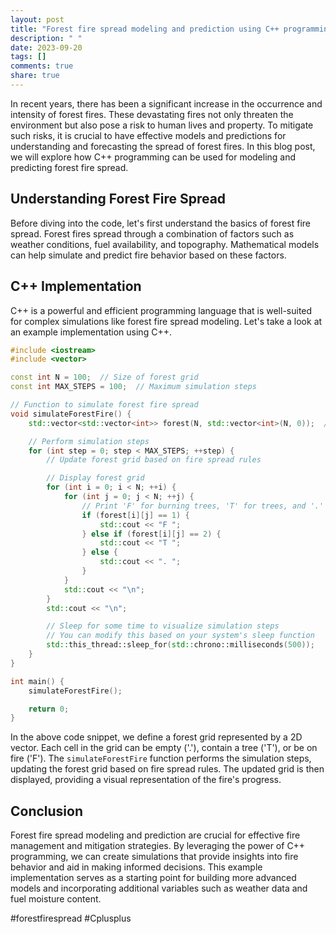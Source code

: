 ```yaml
---
layout: post
title: "Forest fire spread modeling and prediction using C++ programming"
description: " "
date: 2023-09-20
tags: []
comments: true
share: true
---
```


In recent years, there has been a significant increase in the occurrence and intensity of forest fires. These devastating fires not only threaten the environment but also pose a risk to human lives and property. To mitigate such risks, it is crucial to have effective models and predictions for understanding and forecasting the spread of forest fires. In this blog post, we will explore how C++ programming can be used for modeling and predicting forest fire spread.

## Understanding Forest Fire Spread

Before diving into the code, let's first understand the basics of forest fire spread. Forest fires spread through a combination of factors such as weather conditions, fuel availability, and topography. Mathematical models can help simulate and predict fire behavior based on these factors.

## C++ Implementation

C++ is a powerful and efficient programming language that is well-suited for complex simulations like forest fire spread modeling. Let's take a look at an example implementation using C++.

```cpp
#include <iostream>
#include <vector>

const int N = 100;  // Size of forest grid
const int MAX_STEPS = 100;  // Maximum simulation steps

// Function to simulate forest fire spread
void simulateForestFire() {
    std::vector<std::vector<int>> forest(N, std::vector<int>(N, 0));  // Initialize forest grid

    // Perform simulation steps
    for (int step = 0; step < MAX_STEPS; ++step) {
        // Update forest grid based on fire spread rules

        // Display forest grid
        for (int i = 0; i < N; ++i) {
            for (int j = 0; j < N; ++j) {
                // Print 'F' for burning trees, 'T' for trees, and '.' for empty spaces
                if (forest[i][j] == 1) {
                    std::cout << "F ";
                } else if (forest[i][j] == 2) {
                    std::cout << "T ";
                } else {
                    std::cout << ". ";
                }
            }
            std::cout << "\n";
        }
        std::cout << "\n";

        // Sleep for some time to visualize simulation steps
        // You can modify this based on your system's sleep function
        std::this_thread::sleep_for(std::chrono::milliseconds(500));
    }
}

int main() {
    simulateForestFire();

    return 0;
}
```

In the above code snippet, we define a forest grid represented by a 2D vector. Each cell in the grid can be empty ('.'), contain a tree ('T'), or be on fire ('F'). The `simulateForestFire` function performs the simulation steps, updating the forest grid based on fire spread rules. The updated grid is then displayed, providing a visual representation of the fire's progress.

## Conclusion

Forest fire spread modeling and prediction are crucial for effective fire management and mitigation strategies. By leveraging the power of C++ programming, we can create simulations that provide insights into fire behavior and aid in making informed decisions. This example implementation serves as a starting point for building more advanced models and incorporating additional variables such as weather data and fuel moisture content.

#forestfirespread #Cplusplus